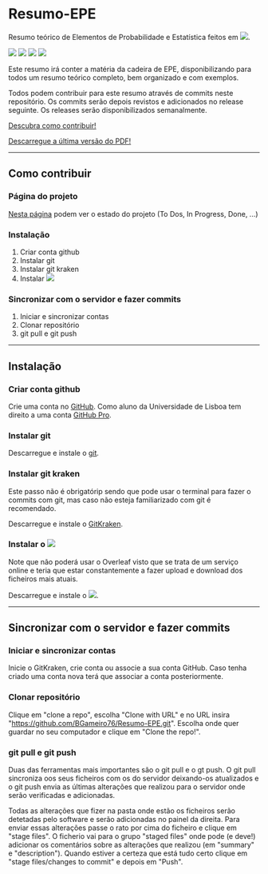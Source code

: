 # Resumo-EPE
Resumo teórico de Elementos de Probabilidade e Estatística feitos em <img src="https://latex.codecogs.com/gif.latex?\LaTeX" />.

[<img src="https://img.shields.io/github/downloads/BGameiro76/Resumo-EPE/total.svg?label=Downloads%20(pdf)%20" />](https://github.com/BGameiro76/Resumo-EPE/releases)
[<img src="https://img.shields.io/github/contributors/BGameiro76/Resumo-EPE.svg?label=Contribuidores" />](https://github.com/BGameiro76/Resumo-EPE/graphs/contributors)
[<img src="https://img.shields.io/badge/Universidade_de_Lisboa-FCUL-blue.svg" />](https://ciencias.ulisboa.pt/)
[<img src="https://img.shields.io/badge/Cadeira-EPE-blue.svg" />](https://ciencias.ulisboa.pt/pt/oferta-formativa-sinopse/201516/22743-elementos-de-probabilidades-e-estatistica)

Este resumo irá conter a matéria da cadeira de EPE, disponibilizando para todos um resumo teórico completo, bem organizado e com exemplos.

Todos podem contribuir para este resumo através de commits neste repositório. Os commits serão depois revistos e adicionados no release seguinte. Os releases serão disponibilizados semanalmente.

[Descubra como contribuir!](#como-contribuir)

[Descarregue a última versão do PDF!](https://github.com/BGameiro76/Resumo-EPE/releases)

---

## Como contribuir

### Página do projeto
[Nesta página](https://github.com/users/BGameiro76/projects/2) podem ver o estado do projeto (To Dos, In Progress, Done, ...)

### Instalação

1. Criar conta github
2. Instalar git
3. Instalar git kraken 
4. Instalar <img src="https://latex.codecogs.com/gif.latex?\LaTeX" />

### Sincronizar com o servidor e fazer commits

1. Iniciar e sincronizar contas
2. Clonar repositório
3. git pull e git push

---

## Instalação

### Criar conta github

Crie uma conta no [GitHub](https://github.com/join?source=header-home).
Como aluno da Universidade de Lisboa tem direito a uma conta [GitHub Pro](https://help.github.com/en/articles/applying-for-a-student-developer-pack).

### Instalar git

Descarregue e instale o [git](https://git-scm.com/downloads).

### Instalar git kraken

Este passo não é obrigatórip sendo que pode usar o terminal para fazer o commits com git, mas caso não esteja familiarizado com git é recomendado.

Descarregue e instale o [GitKraken](https://www.gitkraken.com/download).

### Instalar o <img src="https://latex.codecogs.com/gif.latex?\LaTeX" />

Note que não poderá usar o Overleaf visto que se trata de um serviço online e teria que estar constantemente a fazer upload e download dos ficheiros mais atuais.

Descarregue e instale o [<img src="https://latex.codecogs.com/gif.latex?\LaTeX" />](https://miktex.org/download#all).

---

## Sincronizar com o servidor e fazer commits

### Iniciar e sincronizar contas

Inicie o GitKraken, crie conta ou associe a sua conta GitHub. Caso tenha criado uma conta nova terá que associar a conta posteriormente.

### Clonar repositório

Clique em "clone a repo", escolha "Clone with URL" e no URL insira "https://github.com/BGameiro76/Resumo-EPE.git". Escolha onde quer guardar no seu computador e clique em "Clone the repo!".

### git pull e git push

Duas das ferramentas mais importantes são o git pull e o gt push. O git pull sincroniza oos seus ficheiros com os do servidor deixando-os atualizados e o git push envia as últimas alterações que realizou para o servidor onde serão verificadas e adicionadas.

Todas as alterações que fizer na pasta onde estão os ficheiros serão detetadas pelo software e serão adicionadas no painel da direita. Para enviar essas alterações passe o rato por cima do ficheiro e clique em "stage files". O ficherio vai para o grupo "staged files" onde pode (e deve!) adicionar os comentários sobre as alterações que realizou (em "summary" e "description"). Quando estiver a certeza que está tudo certo clique em "stage files/changes to commit" e depois em "Push".

